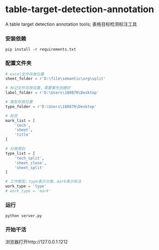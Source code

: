 # table-target-detection-annotation
A table target detection annotation tools; 表格目标检测标注工具

### 安装依赖
```shell script
pip install -r requirements.txt
```

### 配置文件夹
```python
# excel文件存放位置
sheet_folder = r'D:\file\semantic\org\split'

# 标记文件存放位置，需要事先创建好
label_folder = r'D:\Users\180870\Desktop'

# 类型存放位置
type_folder = r'D:\Users\180870\Desktop'

# 标签
mark_list = [
    'tech',
    'sheet',
    'title'
]

# 分类类别
type_list = [
    'tech_split',
    'sheet_close',
    'sheet_split'
]

# 工作类型，type表示分类，mark表示标注
work_type = 'type'
# work_type = 'mark'

```

### 运行
```shell script
python server.py
```

### 开始干活
浏览器打开http://127.0.0.1:1212